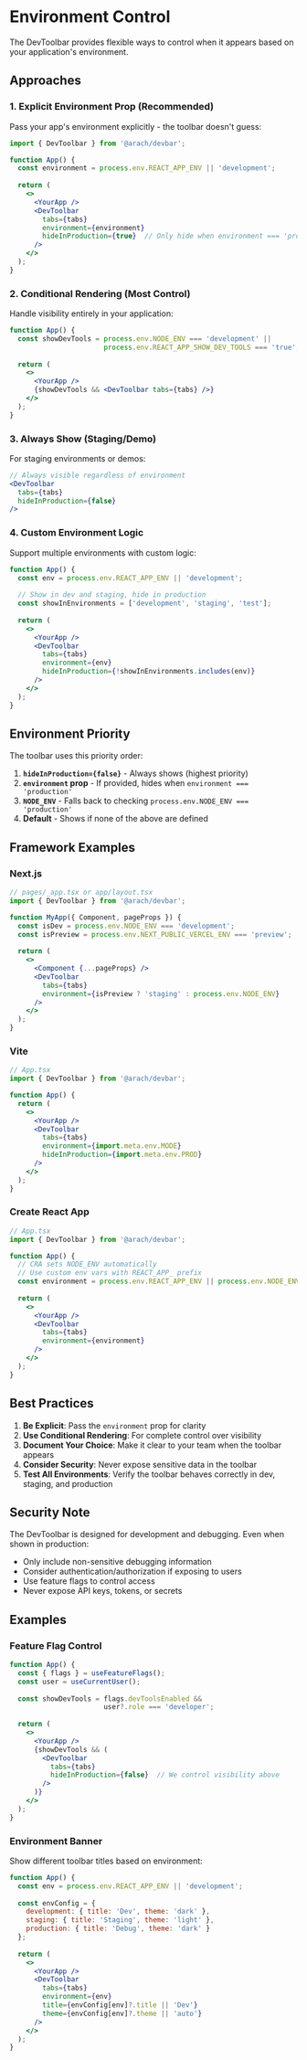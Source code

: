 # Environment Control

The DevToolbar provides flexible ways to control when it appears based on your application's environment.

## Approaches

### 1. Explicit Environment Prop (Recommended)

Pass your app's environment explicitly - the toolbar doesn't guess:

```jsx
import { DevToolbar } from '@arach/devbar';

function App() {
  const environment = process.env.REACT_APP_ENV || 'development';
  
  return (
    <>
      <YourApp />
      <DevToolbar 
        tabs={tabs} 
        environment={environment}
        hideInProduction={true}  // Only hide when environment === 'production'
      />
    </>
  );
}
```

### 2. Conditional Rendering (Most Control)

Handle visibility entirely in your application:

```jsx
function App() {
  const showDevTools = process.env.NODE_ENV === 'development' || 
                       process.env.REACT_APP_SHOW_DEV_TOOLS === 'true';
  
  return (
    <>
      <YourApp />
      {showDevTools && <DevToolbar tabs={tabs} />}
    </>
  );
}
```

### 3. Always Show (Staging/Demo)

For staging environments or demos:

```jsx
// Always visible regardless of environment
<DevToolbar 
  tabs={tabs} 
  hideInProduction={false}
/>
```

### 4. Custom Environment Logic

Support multiple environments with custom logic:

```jsx
function App() {
  const env = process.env.REACT_APP_ENV || 'development';
  
  // Show in dev and staging, hide in production
  const showInEnvironments = ['development', 'staging', 'test'];
  
  return (
    <>
      <YourApp />
      <DevToolbar 
        tabs={tabs}
        environment={env}
        hideInProduction={!showInEnvironments.includes(env)}
      />
    </>
  );
}
```

## Environment Priority

The toolbar uses this priority order:

1. **`hideInProduction={false}`** - Always shows (highest priority)
2. **`environment` prop** - If provided, hides when `environment === 'production'`
3. **`NODE_ENV`** - Falls back to checking `process.env.NODE_ENV === 'production'`
4. **Default** - Shows if none of the above are defined

## Framework Examples

### Next.js

```jsx
// pages/_app.tsx or app/layout.tsx
import { DevToolbar } from '@arach/devbar';

function MyApp({ Component, pageProps }) {
  const isDev = process.env.NODE_ENV === 'development';
  const isPreview = process.env.NEXT_PUBLIC_VERCEL_ENV === 'preview';
  
  return (
    <>
      <Component {...pageProps} />
      <DevToolbar 
        tabs={tabs}
        environment={isPreview ? 'staging' : process.env.NODE_ENV}
      />
    </>
  );
}
```

### Vite

```jsx
// App.tsx
import { DevToolbar } from '@arach/devbar';

function App() {
  return (
    <>
      <YourApp />
      <DevToolbar 
        tabs={tabs}
        environment={import.meta.env.MODE}
        hideInProduction={import.meta.env.PROD}
      />
    </>
  );
}
```

### Create React App

```jsx
// App.tsx
import { DevToolbar } from '@arach/devbar';

function App() {
  // CRA sets NODE_ENV automatically
  // Use custom env vars with REACT_APP_ prefix
  const environment = process.env.REACT_APP_ENV || process.env.NODE_ENV;
  
  return (
    <>
      <YourApp />
      <DevToolbar 
        tabs={tabs}
        environment={environment}
      />
    </>
  );
}
```

## Best Practices

1. **Be Explicit**: Pass the `environment` prop for clarity
2. **Use Conditional Rendering**: For complete control over visibility
3. **Document Your Choice**: Make it clear to your team when the toolbar appears
4. **Consider Security**: Never expose sensitive data in the toolbar
5. **Test All Environments**: Verify the toolbar behaves correctly in dev, staging, and production

## Security Note

The DevToolbar is designed for development and debugging. Even when shown in production:

- Only include non-sensitive debugging information
- Consider authentication/authorization if exposing to users
- Use feature flags to control access
- Never expose API keys, tokens, or secrets

## Examples

### Feature Flag Control

```jsx
function App() {
  const { flags } = useFeatureFlags();
  const user = useCurrentUser();
  
  const showDevTools = flags.devToolsEnabled && 
                       user?.role === 'developer';
  
  return (
    <>
      <YourApp />
      {showDevTools && (
        <DevToolbar 
          tabs={tabs}
          hideInProduction={false}  // We control visibility above
        />
      )}
    </>
  );
}
```

### Environment Banner

Show different toolbar titles based on environment:

```jsx
function App() {
  const env = process.env.REACT_APP_ENV || 'development';
  
  const envConfig = {
    development: { title: 'Dev', theme: 'dark' },
    staging: { title: 'Staging', theme: 'light' },
    production: { title: 'Debug', theme: 'dark' }
  };
  
  return (
    <>
      <YourApp />
      <DevToolbar 
        tabs={tabs}
        environment={env}
        title={envConfig[env]?.title || 'Dev'}
        theme={envConfig[env]?.theme || 'auto'}
      />
    </>
  );
}
```